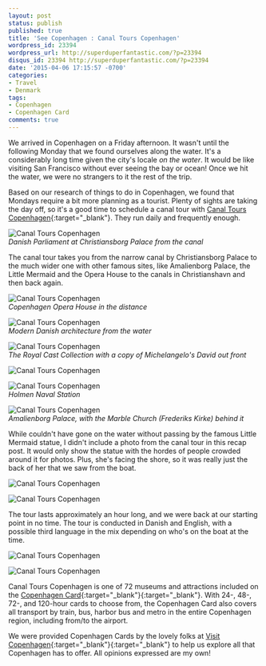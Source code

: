```yaml
---
layout: post
status: publish
published: true
title: 'See Copenhagen : Canal Tours Copenhagen'
wordpress_id: 23394
wordpress_url: http://superduperfantastic.com/?p=23394
disqus_id: 23394 http://superduperfantastic.com/?p=23394
date: '2015-04-06 17:15:57 -0700'
categories:
- Travel
- Denmark
tags:
- Copenhagen
- Copenhagen Card
comments: true
---
```

We arrived in Copenhagen on a Friday afternoon. It wasn't until the following Monday that we found ourselves along the water. It's a considerably long time given the city's locale _on the water_. It would be like visiting San Francisco without ever seeing the bay or ocean! Once we hit the water, we were no strangers to it the rest of the trip.

Based on our research of things to do in Copenhagen, we found that Mondays require a bit more planning as a tourist. Plenty of sights are taking the day off, so it's a good time to schedule a canal tour with [Canal Tours Copenhagen](http://www.stromma.dk/en/copenhagen/sightseeing/sightseeing-by-boat/the-grand-tour/ "Canal Tours Copenhagen"){:target="_blank"}. They run daily and frequently enough.

![Canal Tours Copenhagen](https://farm8.staticflickr.com/7385/9736313575_0a43c81393_c.jpg)  
_Danish Parliament at Christiansborg Palace from the canal_

The canal tour takes you from the narrow canal by Christiansborg Palace to the much wider one with other famous sites, like Amalienborg Palace, the Little Mermaid and the Opera House to the canals in Christianshavn and then back again.

![Canal Tours Copenhagen](https://farm8.staticflickr.com/7386/9736338187_fa437c1a2b_c.jpg)  
_Copenhagen Opera House in the distance_

![Canal Tours Copenhagen](https://farm8.staticflickr.com/7421/9736340527_09ba59103a_c.jpg)  
_Modern Danish architecture from the water_

![Canal Tours Copenhagen](https://farm8.staticflickr.com/7356/9736342369_6e2722a956_c.jpg)  
_The Royal Cast Collection with a copy of Michelangelo's David out front_

![Canal Tours Copenhagen](https://farm8.staticflickr.com/7424/9736343745_ff384c6d55_b.jpg)

![Canal Tours Copenhagen](https://farm8.staticflickr.com/7323/9736432051_8b8aa2748d_c.jpg)  
_Holmen Naval Station_

![Canal Tours Copenhagen](https://farm8.staticflickr.com/7406/9736436609_aa662276fe_c.jpg)  
_Amalienborg Palace, with the Marble Church (Frederiks Kirke) behind it_

While couldn't have gone on the water without passing by the famous Little Mermaid statue, I didn't include a photo from the canal tour in this recap post. It would only show the statue with the hordes of people crowded around it for photos. Plus, she's facing the shore, so it was really just the back of her that we saw from the boat.

![Canal Tours Copenhagen](https://farm8.staticflickr.com/7405/9739243400_10373aabd0_c.jpg)

![Canal Tours Copenhagen](https://farm8.staticflickr.com/7315/9739241820_20b9e184e7_c.jpg)

The tour lasts approximately an hour long, and we were back at our starting point in no time. The tour is conducted in Danish and English, with a possible third language in the mix depending on who's on the boat at the time.

![Canal Tours Copenhagen](https://farm8.staticflickr.com/7409/9736441111_e1e77cbba1_c.jpg)

![Canal Tours Copenhagen](https://farm8.staticflickr.com/7354/9736438853_b0ce4359be_c.jpg)

Canal Tours Copenhagen is one of 72 museums and attractions included on the [Copenhagen Card](http://www.copenhagencard.com/?currency=dkk "Copenhagen Card"){:target="_blank"}{:target="_blank"}. With 24-, 48-, 72-, and 120-hour cards to choose from, the Copenhagen Card also covers all transport by train, bus, harbor bus and metro in the entire Copenhagen region, including from/to the airport.

We were provided Copenhagen Cards by the lovely folks at [Visit Copenhagen](http://www.visitcopenhagen.com/copenhagen-tourist "Visit Copenhagen"){:target="_blank"}{:target="_blank"} to help us explore all that Copenhagen has to offer. All opinions expressed are my own!

